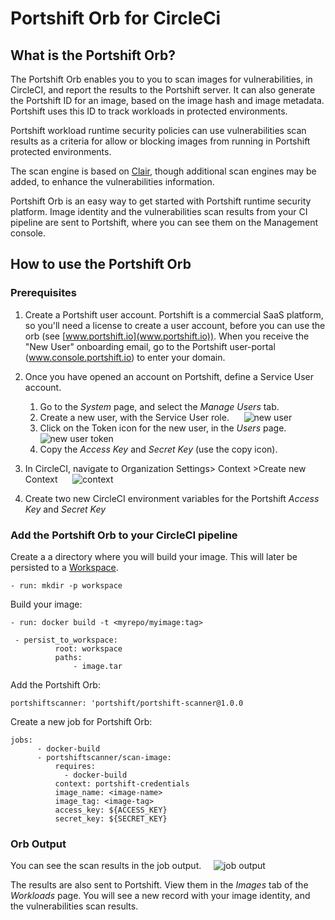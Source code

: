 # **Portshift Orb for CircleCi**

## **What is the Portshift Orb?**
The Portshift Orb enables you to you to scan images for vulnerabilities, in CircleCI, and report the results to the Portshift server. It can also generate the Portshift ID for an image, based on the image hash and image metadata. Portshift uses this ID to track workloads in protected environments.

Portshift workload runtime security policies can use vulnerabilities scan results as a criteria for allow or blocking images from running in Portshift protected environments.

The scan engine is based on [Clair](https://github.com/quay/clair), though additional scan engines may be added, to enhance the vulnerabilities information. 

Portshift Orb is an easy way to get started with Portshift runtime security platform. Image  identity and the vulnerabilities scan results from your CI pipeline are sent to Portshift, where you can see them on the  Management console.

## **How to use the Portshift Orb**

### **Prerequisites**
1. Create a Portshift user account. Portshift is a commercial SaaS platform, so you'll need a license to create a user account, before you can use the orb (see [www.portshift.io](www.portshift.io)). When you receive the "New User" onboarding email, go to the Portshift user-portal (www.console.portshift.io) to enter your domain.

2. Once you have opened an account on Portshift, define a Service User account. 

   1. Go to the *System* page, and select the *Manage Users* tab.
   1. Create a new user, with the Service User role.
     ![new user](Images/New%20user%20image.png)
   1. Click on the Token icon for the new user, in the *Users* page.
       ![new user token](Images/New%20user%20token.png)
   1. Copy the *Access Key* and *Secret Key* (use the copy icon).
  
1. In CircleCI, navigate to Organization Settings> Context >Create new Context
       ![context](Images/Context.jpg)
1. Create two new CircleCI environment variables for the Portshift *Access Key* and *Secret Key* 
  
### **Add the Portshift Orb to your CircleCI pipeline**

Create a a directory where you will build your image. This will later be persisted to a [Workspace](https://circleci.com/docs/2.0/concepts/#workspaces-and-artifacts).

```- run: mkdir -p workspace ```

Build your image:

```- run: docker build -t <myrepo/myimage:tag>```


```
 - persist_to_workspace:
          root: workspace
          paths:
              - image.tar
```

Add the Portshift Orb:

`portshiftscanner: 'portshift/portshift-scanner@1.0.0`

Create a new job for Portshift Orb:

```
jobs:
      - docker-build
      - portshiftscanner/scan-image:
          requires:
            - docker-build
          context: portshift-credentials
          image_name: <image-name>
          image_tag: <image-tag>
          access_key: ${ACCESS_KEY}
          secret_key: ${SECRET_KEY}
```

### **Orb Output**

You can see the scan results in the job output.
   
   ![job output](Images/output.png)

The results are also sent to Portshift. View them in the *Images* tab of the *Workloads* page. You will see a new record with your image identity, and the vulnerabilities scan results.


